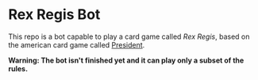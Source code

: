 # Rex Regis Bot

This repo is a bot capable to play a card game called _Rex Regis_, based on the american card game called [President](https://en.wikipedia.org/wiki/President_(card_game)).

**Warning: The bot isn't finished yet and it can play only a subset of the rules.**

